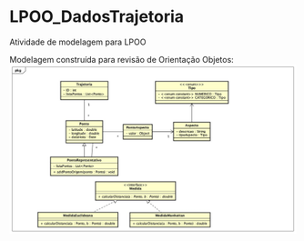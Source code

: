 # LPOO_DadosTrajetoria
Atividade de modelagem para LPOO

Modelagem construída para revisão de Orientação Objetos:
<img src="Modelagem_Trajetoria.jpg">

